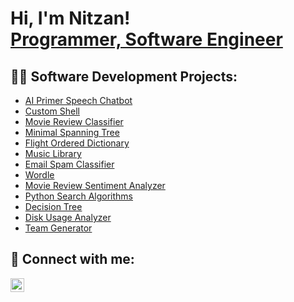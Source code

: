 <h1>Hi, I'm Nitzan! <br/><a href="https://github.com/nitzansaar">Programmer, Software Engineer</a></h1>

<h2>👨‍💻 Software Development Projects:</h2>


- [AI Primer Speech Chatbot](https://github.com/nitzansaar/AI_Primer)
- [Custom Shell](https://github.com/nitzansaar/Custom-Command-Line-Shell)
- [Movie Review Classifier](https://github.com/nitzansaar/Movie-Review-Classification)
- [Minimal Spanning Tree](https://github.com/nitzansaar/Minimal-Spanning-Tree)
- [Flight Ordered Dictionary](https://github.com/nitzansaar/Flight-Ordered-Dictionary)
- [Music Library](https://github.com/nitzansaar/Music-Library)
- [Email Spam Classifier](https://github.com/nitzansaar/Email-Spam-Classifier)
- [Wordle](https://github.com/nitzansaar/Wordle)
- [Movie Review Sentiment Analyzer](https://github.com/nitzansaar/Movie-Review-Sentiment-Analyzer)
- [Python Search Algorithms](https://github.com/nitzansaar/Search-Algorithms)
- [Decision Tree](https://github.com/nitzansaar/Decision-Tree-and-Random-Forest-Implementation)
- [Disk Usage Analyzer](https://github.com/nitzansaar/Disk-Usage-Analyzer)
- [Team Generator](https://github.com/nitzansaar/Team-Generator)

<h2> 🤳 Connect with me:</h2>

[<img align="center" alt="NitzanSaar | LinkedIn" width="22px" src="https://cdn.jsdelivr.net/npm/simple-icons@v3/icons/linkedin.svg" />][linkedin]

[linkedin]: https://www.linkedin.com/in/nitzans/

